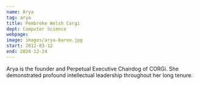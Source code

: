 ```yaml
---
name: Arya
tag: arya
title: Pembroke Welsh Corgi
dept: Computer Science
webpage: 
image: images/arya-baroo.jpg
start: 2012-03-12
end: 2024-12-24
---
```


Arya is the founder and Perpetual Executive Chairdog of CORGi.
She demonstrated profound intellectual leadership throughout her long tenure.